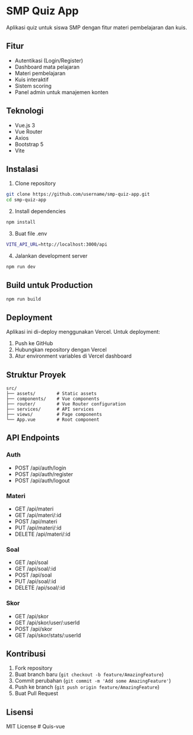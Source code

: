 # SMP Quiz App

Aplikasi quiz untuk siswa SMP dengan fitur materi pembelajaran dan kuis.

## Fitur

- Autentikasi (Login/Register)
- Dashboard mata pelajaran
- Materi pembelajaran
- Kuis interaktif
- Sistem scoring
- Panel admin untuk manajemen konten

## Teknologi

- Vue.js 3
- Vue Router
- Axios
- Bootstrap 5
- Vite

## Instalasi

1. Clone repository

```bash
git clone https://github.com/username/smp-quiz-app.git
cd smp-quiz-app
```

2. Install dependencies

```bash
npm install
```

3. Buat file .env

```bash
VITE_API_URL=http://localhost:3000/api
```

4. Jalankan development server

```bash
npm run dev
```

## Build untuk Production

```bash
npm run build
```

## Deployment

Aplikasi ini di-deploy menggunakan Vercel. Untuk deployment:

1. Push ke GitHub
2. Hubungkan repository dengan Vercel
3. Atur environment variables di Vercel dashboard

## Struktur Proyek

```
src/
├── assets/        # Static assets
├── components/    # Vue components
├── router/        # Vue Router configuration
├── services/      # API services
├── views/         # Page components
└── App.vue        # Root component
```

## API Endpoints

### Auth

- POST /api/auth/login
- POST /api/auth/register
- POST /api/auth/logout

### Materi

- GET /api/materi
- GET /api/materi/:id
- POST /api/materi
- PUT /api/materi/:id
- DELETE /api/materi/:id

### Soal

- GET /api/soal
- GET /api/soal/:id
- POST /api/soal
- PUT /api/soal/:id
- DELETE /api/soal/:id

### Skor

- GET /api/skor
- GET /api/skor/user/:userId
- POST /api/skor
- GET /api/skor/stats/:userId

## Kontribusi

1. Fork repository
2. Buat branch baru (`git checkout -b feature/AmazingFeature`)
3. Commit perubahan (`git commit -m 'Add some AmazingFeature'`)
4. Push ke branch (`git push origin feature/AmazingFeature`)
5. Buat Pull Request

## Lisensi

MIT License
#   Q u i s - v u e  
 